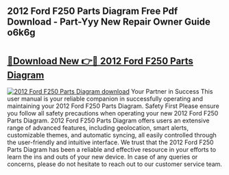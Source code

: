 ## 2012 Ford F250 Parts Diagram Free Pdf Download - Part-Yyy New Repair Owner Guide o6k6g

# <h2><a href="http://dfl1bs.blite.top/?on=2012+Ford+F250+Parts+Diagram">🔗Download New 👉🔴 2012 Ford F250 Parts Diagram</a></h2>

[![2012 Ford F250 Parts Diagram download](https://i.imgur.com/lujVjoI.png)](http://dfl1bs.blite.top/?on=2012+Ford+F250+Parts+Diagram)
Your Partner in Success This user manual is your reliable companion in successfully operating and maintaining your 2012 Ford F250 Parts Diagram. Safety First Please ensure you follow all safety precautions when operating your new 2012 Ford F250 Parts Diagram. 2012 Ford F250 Parts Diagram offers users an extensive range of advanced features, including geolocation, smart alerts, customizable themes, and automatic syncing, all easily controlled through the user-friendly and intuitive interface. We trust that the 2012 Ford F250 Parts Diagram has been a reliable and effective resource in your efforts to learn the ins and outs of your new device. In case of any queries or concerns, please do not hesitate to reach out to our customer service team.
